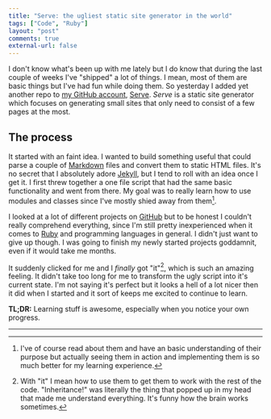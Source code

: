 ```yaml
---
title: "Serve: the ugliest static site generator in the world" 
tags: ["Code", "Ruby"]
layout: "post"
comments: true
external-url: false
---
```


I don't know what's been up with me lately but I do know that during the last couple of weeks I've "shipped" a lot of things. I mean, most of them are basic things but I've had fun while doing them. So yesterday I added yet another repo to [my GitHub account](https://github.com/gummesson), [Serve](https://github.com/gummesson/serve). *Serve* is a static site generator which focuses on generating small sites that only need to consist of a few pages at the most.

## The process

It started with an faint idea. I wanted to build something useful that could parse a couple of [Markdown](http://daringfireball.net/projects/markdown/) files and convert them to static HTML files. It's no secret that I absolutely adore [Jekyll](http://jekyllrb.com/), but I tend to roll with an idea once I get it. I first threw together a one file script that had the same basic functionality and went from there. My goal was to really learn how to use modules and classes since I've mostly shied away from them[^20130120-1].

I looked at a lot of different projects on [GitHub](https://github.com) but to be honest I couldn't really comprehend everything, since I'm still pretty inexperienced when it comes to [Ruby](http://www.ruby-lang.org/) and programming languages in general. I didn't just want to give up though. I was going to finish my newly started projects goddamnit, even if it would take me months. 

It suddenly clicked for me and I *finally* got "it"[^20130120-2], which is such an amazing feeling. It didn't take too long for me to transform the ugly script into it's current state. I'm not saying it's perfect but it looks a hell of a lot nicer then it did when I started and it sort of keeps me excited to continue to learn.

**TL;DR:** Learning stuff is awesome, especially when you notice your own progress.

* * *

[^20130120-1]: I've of course read about them and have an basic understanding of their purpose but actually seeing them in action and implementing them is so much better for my learning experience.
[^20130120-2]: With "it" I mean how to use them to get them to work with the rest of the code. "Inheritance!" was literally the thing that popped up in my head that made me understand everything. It's funny how the brain works sometimes.
